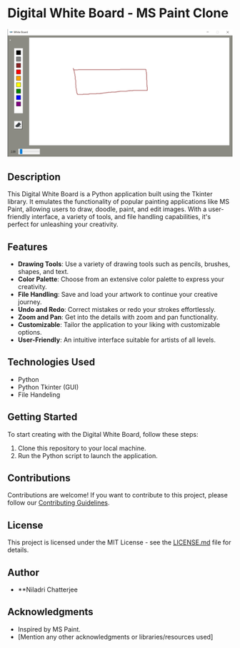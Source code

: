 # Digital White Board - MS Paint Clone

![App Screenshot](https://github.com/niladri-1/Digital-White-Board/blob/main/Demo.png)

## Description

This Digital White Board is a Python application built using the Tkinter library. It emulates the functionality of popular painting applications like MS Paint, allowing users to draw, doodle, paint, and edit images. With a user-friendly interface, a variety of tools, and file handling capabilities, it's perfect for unleashing your creativity.

## Features

- **Drawing Tools**: Use a variety of drawing tools such as pencils, brushes, shapes, and text.
- **Color Palette**: Choose from an extensive color palette to express your creativity.
- **File Handling**: Save and load your artwork to continue your creative journey.
- **Undo and Redo**: Correct mistakes or redo your strokes effortlessly.
- **Zoom and Pan**: Get into the details with zoom and pan functionality.
- **Customizable**: Tailor the application to your liking with customizable options.
- **User-Friendly**: An intuitive interface suitable for artists of all levels.

## Technologies Used

- Python
- Python Tkinter (GUI)
- File Handeling

## Getting Started

To start creating with the Digital White Board, follow these steps:

1. Clone this repository to your local machine.
2. Run the Python script to launch the application.


## Contributions

Contributions are welcome! If you want to contribute to this project, please follow our [Contributing Guidelines](CONTRIBUTING.md).

## License

This project is licensed under the MIT License - see the [LICENSE.md](LICENSE.md) file for details.

## Author

- **Niladri Chatterjee

## Acknowledgments

- Inspired by MS Paint.
- [Mention any other acknowledgments or libraries/resources used]

